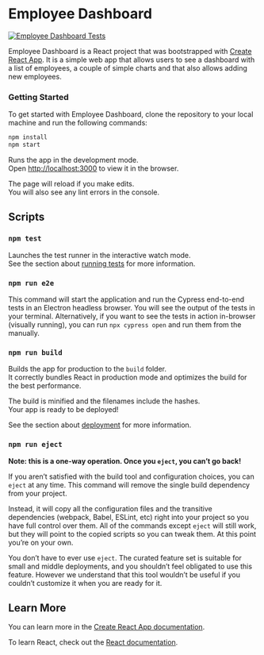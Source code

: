 # Employee Dashboard

[![Employee Dashboard Tests](https://github.com/eos87/employee-dashboard/actions/workflows/runAppTests.yml/badge.svg)](https://github.com/eos87/employee-dashboard/actions)

Employee Dashboard is a React project that was bootstrapped with [Create React App](https://github.com/facebook/create-react-app). It is a simple web app that allows users to see a dashboard with a list of employees, a couple of simple charts and that also allows adding new employees.

### Getting Started

To get started with Employee Dashboard, clone the repository to your local machine and run the following commands:

```bash
npm install
npm start
```

Runs the app in the development mode.\
Open [http://localhost:3000](http://localhost:3000) to view it in the browser.

The page will reload if you make edits.\
You will also see any lint errors in the console.

## Scripts

### `npm test`

Launches the test runner in the interactive watch mode.\
See the section about [running tests](https://facebook.github.io/create-react-app/docs/running-tests) for more information.

### `npm run e2e`

This command will start the application and run the Cypress end-to-end tests in an Electron headless browser. You will see the output of the tests in your terminal.
Alternatively, if you want to see the tests in action in-browser (visually running), you can run `npx cypress open` and run them from the manually.

### `npm run build`

Builds the app for production to the `build` folder.\
It correctly bundles React in production mode and optimizes the build for the best performance.

The build is minified and the filenames include the hashes.\
Your app is ready to be deployed!

See the section about [deployment](https://facebook.github.io/create-react-app/docs/deployment) for more information.

### `npm run eject`

**Note: this is a one-way operation. Once you `eject`, you can’t go back!**

If you aren’t satisfied with the build tool and configuration choices, you can `eject` at any time. This command will remove the single build dependency from your project.

Instead, it will copy all the configuration files and the transitive dependencies (webpack, Babel, ESLint, etc) right into your project so you have full control over them. All of the commands except `eject` will still work, but they will point to the copied scripts so you can tweak them. At this point you’re on your own.

You don’t have to ever use `eject`. The curated feature set is suitable for small and middle deployments, and you shouldn’t feel obligated to use this feature. However we understand that this tool wouldn’t be useful if you couldn’t customize it when you are ready for it.

## Learn More

You can learn more in the [Create React App documentation](https://facebook.github.io/create-react-app/docs/getting-started).

To learn React, check out the [React documentation](https://reactjs.org/).
